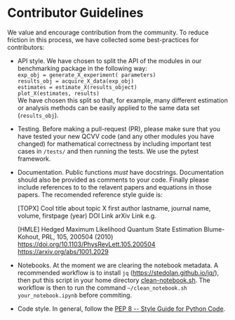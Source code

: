 # Contributor Guidelines

We value and encourage contribution from the community. To reduce
friction in this process, we have collected some best-practices for
contributors:

* API style. We have chosen to split the API of the modules in our 
  benchmarking package in the following way: \
  `exp_obj = generate_X_experiment( parameters)` \
  `results_obj = acquire_X_data(exp_obj)` \
  `estimates = estimate_X(results_object)` \
  `plot_X(estimates, results)` \
  We have chosen this split so that, for example, many different 
  estimation or analysis methods can be easily applied to the same 
  data set (`results_obj`).

* Testing. Before making a pull-request (PR), please make sure that
  you have tested your new QCVV code (and any other modules you have 
  changed) for mathematical correctness by including important test 
  cases in `/tests/` and then running the tests. We use the pytest 
  framework.
  
* Documentation. Public functions *must* have docstrings. Documentation 
  should also be provided as comments to your code. Finally please include 
  references to to the relavent papers and equations in those papers.
  The recomended reference style guide is:
  
  [TOPX]  Cool title about topic X
          first author lastname, journal name, volume, firstpage (year)
          DOI Link
          arXiv Link
  e.g.
  
  [HMLE]  Hedged Maximum Likelihood Quantum State Estimation
          Blume-Kohout, PRL, 105, 200504 (2010)
          https://doi.org/10.1103/PhysRevLett.105.200504
          https://arxiv.org/abs/1001.2029
 
 * Notebooks. At the moment we are clearing the notebook metadata.
   A recommended workflow is to install `jq` (https://stedolan.github.io/jq/),
   then put this script in your home directory [clean-notebook.sh](https://gist.github.com/mpharrigan/14f3c93be5520d139ea265ad95249663#file-clean-notebook-sh).
   The workflow is then to run the command `~/clean_notebook.sh your_notebook.ipynb` before commiting.

* Code style. In general, follow the [PEP 8 -- Style Guide for Python Code](https://www.python.org/dev/peps/pep-0008/).
